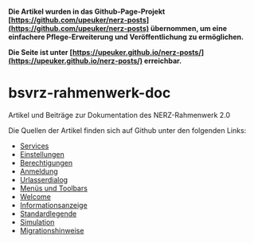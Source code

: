 **Die Artikel wurden in das Github-Page-Projekt [https://github.com/upeuker/nerz-posts](https://github.com/upeuker/nerz-posts) übernommen, um eine einfachere Pflege-Erweiterung und Veröffentlichung zu ermöglichen.**

**Die Seite ist unter [https://upeuker.github.io/nerz-posts/](https://upeuker.github.io/nerz-posts/) erreichbar.**


bsvrz-rahmenwerk-doc
====================

Artikel und Beiträge zur Dokumentation des NERZ-Rahmenwerk 2.0

Die Quellen der Artikel finden sich auf Github unter den folgenden Links:

- [Services](https://github.com/bitctrl/bsvrz-rahmenwerk-doc/blob/master/articles/rw2-services.md)
- [Einstellungen](https://github.com/bitctrl/bsvrz-rahmenwerk-doc/blob/master/articles/rw2-einstellungen.md)
- [Berechtigungen](https://github.com/bitctrl/bsvrz-rahmenwerk-doc/blob/master/articles/rw2-rechte.md)
- [Anmeldung](https://github.com/bitctrl/bsvrz-rahmenwerk-doc/blob/master/articles/rw2-login.md)
- [Urlasserdialog](https://github.com/bitctrl/bsvrz-rahmenwerk-doc/blob/master/articles/rw2-urlasserdialog.md)
- [Menüs und Toolbars](https://github.com/bitctrl/bsvrz-rahmenwerk-doc/blob/master/articles/rw2-menue.md)
- [Welcome](https://github.com/bitctrl/bsvrz-rahmenwerk-doc/blob/master/articles/rw2-welcome.md)
- [Informationsanzeige](https://github.com/bitctrl/bsvrz-rahmenwerk-doc/blob/master/articles/rw2-info.md)
- [Standardlegende](https://github.com/bitctrl/bsvrz-rahmenwerk-doc/blob/master/articles/rw2-legende.md)
- [Simulation](https://github.com/bitctrl/bsvrz-rahmenwerk-doc/blob/master/articles/rw2-simulation.md)
- [Migrationshinweise](https://github.com/bitctrl/bsvrz-rahmenwerk-doc/blob/master/articles/rw2-migration.md)
